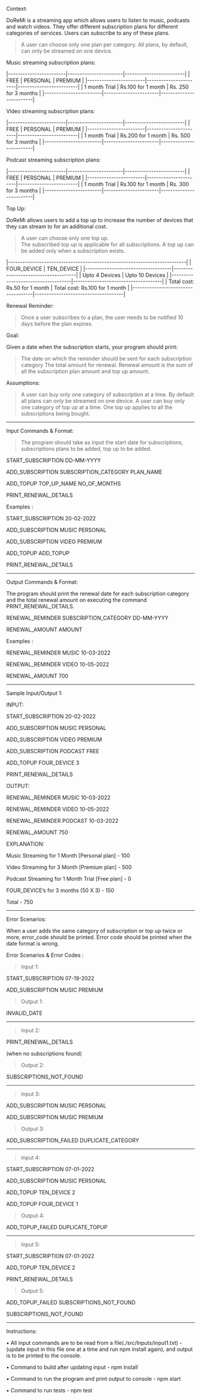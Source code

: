 Context:

DoReMi is a streaming app which allows users to listen to music, podcasts and watch videos. They offer different subscription plans for different categories of services. Users can subscribe to any of these plans.

> A user can choose only one plan per category. 
> All plans, by default, can only be streamed on one device. 

 Music streaming subscription plans:
 
 |------------------------|-----------------------|-------------------------|
 |        FREE            |        PERSONAL       |         PREMIUM         |
 |------------------------|-----------------------|-------------------------|
 |    1 month Trial       |   Rs.100 for 1 month  |   Rs. 250 for 3 months  |
 |------------------------|-----------------------|-------------------------|

  Video streaming subscription plans:
  
 |------------------------|-----------------------|-------------------------|
 |        FREE            |        PERSONAL       |         PREMIUM         |
 |------------------------|-----------------------|-------------------------|
 |    1 month Trial       |   Rs.200 for 1 month  |   Rs. 500 for 3 months  |
 |------------------------|-----------------------|-------------------------|

  Podcast streaming subscription plans:
  
 |------------------------|-----------------------|-------------------------|
 |        FREE            |        PERSONAL       |         PREMIUM         |
 |------------------------|-----------------------|-------------------------|
 |    1 month Trial       |   Rs.100 for 1 month  |   Rs. 300 for 3 months  |
 |------------------------|-----------------------|-------------------------|


Top Up:
 
 DoReMi allows users to add a top up to increase the number of devices that they can stream to for an additional cost.
 
> A user can choose only one top up.  
> The subscribed top up is applicable for all subscriptions. 
> A top up can be added only when a subscription exists.

 |--------------------------------------------------------------------------|
 |              FOUR_DEVICE           |               TEN_DEVICE            |
 |------------------------------------|-------------------------------------|
 |            Upto 4 Devices          |             Upto 10 Devices         |
 |------------------------------------|-------------------------------------|
 |   Total cost: Rs.50 for 1 month    |    Total cost: Rs.100 for 1 month   |
 |------------------------------------|-------------------------------------|


 Renewal Reminder:

> Once a user subscribes to a plan, the user needs to be notified 10 days before the plan expires. 

Goal:
 
 Given a date when the subscription starts, your program should print: 
 
> The date on which the reminder should be sent for each subscription category 
> The total amount for renewal. Renewal amount is the sum of all the subscription plan amount and top up amount. 

Assumptions:
> A user can buy only one category of subscription at a time. 
> By default all plans can only be streamed on one device.
> A user can buy only one category of top up at a time. 
> One top up applies to all the subscriptions being bought. 
----------------------------------------------------------------------------------------------------------------------------------------
Input Commands & Format:

> The program should take as input the start date for subscriptions, subscriptions plans to be added, top up to be added.
 
START_SUBSCRIPTION DD-MM-YYYY

ADD_SUBSCRIPTION SUBSCRIPTION_CATEGORY PLAN_NAME 

ADD_TOPUP TOP_UP_NAME NO_OF_MONTHS 

PRINT_RENEWAL_DETAILS 

Examples :

 START_SUBSCRIPTION 20-02-2022 
 
 ADD_SUBSCRIPTION MUSIC  PERSONAL 
 
 ADD_SUBSCRIPTION VIDEO PREMIUM 
 
 ADD_TOPUP ADD_TOPUP 
 
 PRINT_RENEWAL_DETAILS 

----------------------------------------------------------------------------------------------------------------------------------------
Output Commands & Format:
 
 The program should print the renewal date for each subscription category and the total renewal amount on executing the command PRINT_RENEWAL_DETAILS.
 
RENEWAL_REMINDER SUBSCRIPTION_CATEGORY DD-MM-YYYY 

RENEWAL_AMOUNT AMOUNT 

Examples :

 RENEWAL_REMINDER MUSIC 10-03-2022  
 
 RENEWAL_REMINDER VIDEO 10-05-2022 
 
 RENEWAL_AMOUNT 700 

----------------------------------------------------------------------------------------------------------------------------------------

Sample Input/Output 1:

INPUT:

START_SUBSCRIPTION 20-02-2022

ADD_SUBSCRIPTION MUSIC PERSONAL

ADD_SUBSCRIPTION VIDEO PREMIUM

ADD_SUBSCRIPTION PODCAST FREE

ADD_TOPUP FOUR_DEVICE 3

PRINT_RENEWAL_DETAILS

OUTPUT:

RENEWAL_REMINDER MUSIC 10-03-2022

RENEWAL_REMINDER VIDEO 10-05-2022

RENEWAL_REMINDER PODCAST 10-03-2022

RENEWAL_AMOUNT 750

EXPLANATION:

Music Streaming for 1 Month [Personal plan]        -    100

Video Streaming  for 3 Month [Premium plan]        -    500

Podcast Streaming  for 1 Month Trial [Free plan]    -    0

FOUR_DEVICE’s for 3 months (50 X 3)                -    150

Total                                              -    750

----------------------------------------------------------------------------------------------------------------------------------------

Error Scenarios:

 When a user adds the same category of subscription or top up twice or more, error_code should be printed. Error code should be printed when the date format is wrong.
 
 Error Scenarios & Error Codes :
> Input 1:

START_SUBSCRIPTION 07-19-2022

ADD_SUBSCRIPTION MUSIC PREMIUM

> Output 1:

INVALID_DATE

-------------------------------------------------------------------------
> Input 2:

PRINT_RENEWAL_DETAILS

(when no subscriptions found)

> Output 2:

SUBSCRIPTIONS_NOT_FOUND

-------------------------------------------------------------------------
> Input 3:

ADD_SUBSCRIPTION MUSIC PERSONAL

ADD_SUBSCRIPTION MUSIC PREMIUM

> Output 3:

ADD_SUBSCRIPTION_FAILED DUPLICATE_CATEGORY

-------------------------------------------------------------------------
> Input 4:

START_SUBSCRIPTION 07-01-2022

ADD_SUBSCRIPTION MUSIC PERSONAL

ADD_TOPUP TEN_DEVICE 2

ADD_TOPUP FOUR_DEVICE 1

> Output 4:

ADD_TOPUP_FAILED DUPLICATE_TOPUP

-------------------------------------------------------------------------
> Input 5:

START_SUBSCRIPTION 07-01-2022

ADD_TOPUP TEN_DEVICE 2

PRINT_RENEWAL_DETAILS

> Output 5:

ADD_TOPUP_FAILED SUBSCRIPTIONS_NOT_FOUND

SUBSCRIPTIONS_NOT_FOUND

----------------------------------------------------------------------------------------------------------------------------------------
Instructions:

 • All input commands are to be read from a file(./src/Inputs/input1.txt) - (update input in this file one at a time and run npm install again), and output is to be printed to the console.
 
 • Command to build after updating input - npm install
 
 • Command to run the program and print output to console - npm start
 
 • Command to run tests - npm test

